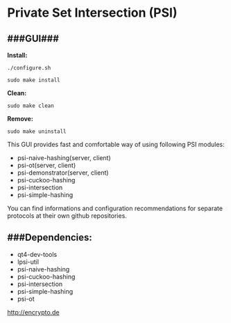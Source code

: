 # Private Set Intersection (PSI)
###GUI###
---
__Install:__
```
./configure.sh
```
```
sudo make install
```
__Clean:__ 
```
sudo make clean
```

__Remove:__ 
```
sudo make uninstall
```

This GUI provides fast and comfortable way of using following PSI modules:
* psi-naive-hashing(server, client)
* psi-ot(server, client)
* psi-demonstrator(server, client)
* psi-cuckoo-hashing
* psi-intersection
* psi-simple-hashing

You can find informations and configuration recommendations for separate
 protocols at their own github repositories.

###Dependencies:
---
* qt4-dev-tools
* lpsi-util
* psi-naive-hashing
* psi-cuckoo-hashing
* psi-intersection
* psi-simple-hashing
* psi-ot

http://encrypto.de